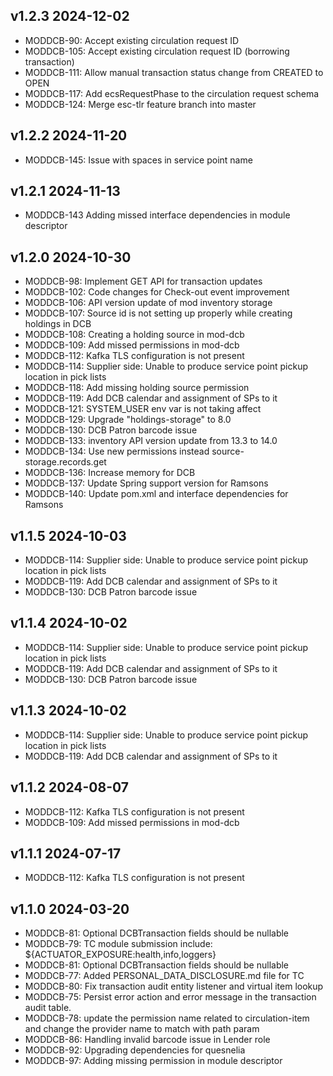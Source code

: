 ## v1.2.3 2024-12-02
* MODDCB-90: Accept existing circulation request ID
* MODDCB-105: Accept existing circulation request ID (borrowing transaction)
* MODDCB-111: Allow manual transaction status change from CREATED to OPEN
* MODDCB-117: Add ecsRequestPhase to the circulation request schema
* MODDCB-124: Merge esc-tlr feature branch into master

## v1.2.2 2024-11-20
* MODDCB-145: Issue with spaces in service point name

## v1.2.1 2024-11-13
* MODDCB-143 Adding missed interface dependencies in module descriptor

## v1.2.0 2024-10-30

* MODDCB-98: Implement GET API for transaction updates
* MODDCB-102: Code changes for Check-out event improvement
* MODDCB-106: API version update of mod inventory storage
* MODDCB-107: Source id is not setting up properly while creating holdings in DCB
* MODDCB-108: Creating a holding source in mod-dcb
* MODDCB-109: Add missed permissions in mod-dcb
* MODDCB-112: Kafka TLS configuration is not present
* MODDCB-114: Supplier side: Unable to produce service point pickup location in pick lists
* MODDCB-118: Add missing holding source permission
* MODDCB-119: Add DCB calendar and assignment of SPs to it
* MODDCB-121: SYSTEM_USER env var is not taking affect
* MODDCB-129: Upgrade "holdings-storage" to 8.0
* MODDCB-130: DCB Patron barcode issue
* MODDCB-133: inventory API version update from 13.3 to 14.0
* MODDCB-134: Use new permissions instead source-storage.records.get
* MODDCB-136: Increase memory for DCB
* MODDCB-137: Update Spring support version for Ramsons
* MODDCB-140: Update pom.xml and interface dependencies for Ramsons

## v1.1.5 2024-10-03

* MODDCB-114: Supplier side: Unable to produce service point pickup location in pick lists
* MODDCB-119: Add DCB calendar and assignment of SPs to it
* MODDCB-130: DCB Patron barcode issue

## v1.1.4 2024-10-02

* MODDCB-114: Supplier side: Unable to produce service point pickup location in pick lists
* MODDCB-119: Add DCB calendar and assignment of SPs to it
* MODDCB-130: DCB Patron barcode issue

## v1.1.3 2024-10-02

* MODDCB-114: Supplier side: Unable to produce service point pickup location in pick lists
* MODDCB-119: Add DCB calendar and assignment of SPs to it

## v1.1.2 2024-08-07

* MODDCB-112: Kafka TLS configuration is not present
* MODDCB-109: Add missed permissions in mod-dcb

## v1.1.1 2024-07-17

* MODDCB-112: Kafka TLS configuration is not present


## v1.1.0 2024-03-20

* MODDCB-81: Optional DCBTransaction fields should be nullable
* MODDCB-79: TC module submission include: ${ACTUATOR_EXPOSURE:health,info,loggers}
* MODDCB-81: Optional DCBTransaction fields should be nullable
* MODDCB-77:  Added PERSONAL_DATA_DISCLOSURE.md file for TC
* MODDCB-80: Fix transaction audit entity listener and virtual item lookup
* MODDCB-75: Persist error action and error message in the transaction audit table.
* MODDCB-78: update the permission name related to circulation-item and change the provider name to match with path param
* MODDCB-86: Handling invalid barcode issue in Lender role
* MODDCB-92: Upgrading dependencies for quesnelia
* MODDCB-97: Adding missing permission in module descriptor
